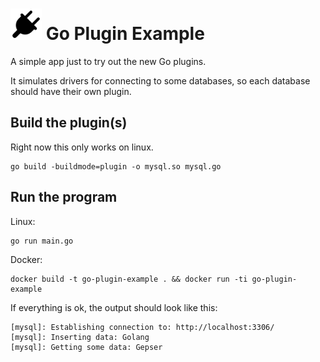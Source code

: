 # <img src="./images/plugin.png" alt="plugin" width="50px" height="50px"> Go Plugin Example
A simple app just to try out the new Go plugins.

It simulates drivers for connecting to some databases, so each database should have their own plugin.

## Build the plugin(s)

Right now this only works on linux.

    go build -buildmode=plugin -o mysql.so mysql.go

## Run the program

Linux:

    go run main.go

Docker:

    docker build -t go-plugin-example . && docker run -ti go-plugin-example

If everything is ok, the output should look like this:

    [mysql]: Establishing connection to: http://localhost:3306/
    [mysql]: Inserting data: Golang
    [mysql]: Getting some data: Gepser

